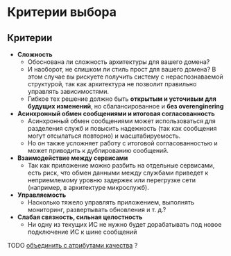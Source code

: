 # Критерии выбора

## Критерии

- __Сложность__
  - Обоснована ли сложность архитектуры для вашего домена?
  - И наоборот, не слишком ли стиль прост для вашего домена? В этом случае вы рискуете получить систему с нераспознаваемой структурой, так как архитектура не позволит правильно управлять зависимостями.
  - Гибкое тех решение должно быть __открытым и усточивым для будущих изменений__, но сбалансированное и __без overenginering__
- __Асинхронный обмен сообщениями и итоговая согласованность__
  - Асинхронный обмен сообщениями может использоваться для разделения служб и повысить надежность (так как сообщения могут отсылаться повторно) и масштабируемость.
  - Но он также усложняет работу с итоговой согласованностью и может приводить к дублированию сообщений.
- __Взаимодействие между сервисами__
  - Так как приложение можно разбить на отдельные сервисами, есть риск, что обмен данными между службами приведет к неприемлемому уровню задержек или перегрузке сети (например, в архитектуре микрослужб).
- __Управляемость__
  - Насколько тяжело управлять приложением, выполнять мониторинг, развертывать обновления и т. д.?
- __Слабая связность, сильная целостность__
  - Ни одну из текущих ИС не нужно будет дорабатывать под новое подключение ИС к шине сообщений

TODO [объединить с атрибутами качества](arch.ability.md) ?
